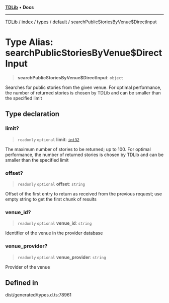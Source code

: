 [**TDLib**](../../../../../../README.md) • **Docs**

***

[TDLib](../../../../../../modules.md) / [index](../../../../../README.md) / [types](../../../README.md) / [default](../README.md) / searchPublicStoriesByVenue$DirectInput

# Type Alias: searchPublicStoriesByVenue$DirectInput

> **searchPublicStoriesByVenue$DirectInput**: `object`

Searches for public stories from the given venue. For optimal performance, the number of returned stories is chosen by TDLib and can be smaller than the specified limit

## Type declaration

### limit?

> `readonly` `optional` **limit**: [`int32`](int32.md)

The maximum number of stories to be returned; up to 100. For optimal performance, the number of returned stories is chosen by TDLib and can be smaller than the specified limit

### offset?

> `readonly` `optional` **offset**: `string`

Offset of the first entry to return as received from the previous request; use empty string to get the first chunk of results

### venue\_id?

> `readonly` `optional` **venue\_id**: `string`

Identifier of the venue in the provider database

### venue\_provider?

> `readonly` `optional` **venue\_provider**: `string`

Provider of the venue

## Defined in

dist/generated/types.d.ts:78961
